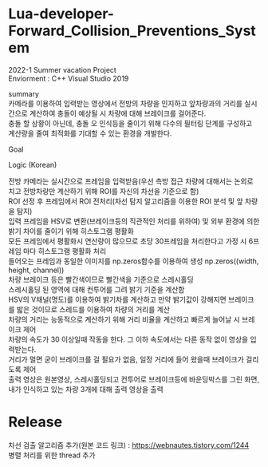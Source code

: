 # Lua-developer-Forward_Collision_Preventions_System
2022-1 Summer vacation Project  
Enviorment : C++ Visual Studio 2019

summary  
카메라를 이용하여 입력받는 영상에서 전방의 차량을 인지하고 앞차량과의 거리를 실시간으로 계산하여 충돌이 예상될 시 차량에 대해 브레이크를 걸어준다.  
충돌 할 상황이 아닌데, 충돌 오 인식등을 줄이기 위해 다수의 필터링 단계를 구성하고 계산량을 줄여 최적화를 기대할 수 있는 환경을 개발한다.

Goal  


Logic (Korean)

전방 카메라는 실시간으로 프레임을 입력받음(우선 측방 접근 차량에 대해서는 논외로 치고 전방차량만 계산하기 위해 ROI를 자신의 차선을 기준으로 함)  
ROI 선정 후 프레임에서 ROI 전처리(차선 탐지 알고리즘을 이용한 ROI 분석 및 앞 차량을 탐지)  
입력 프레임을 HSV로 변환(브레이크등의 직관적인 처리를 위하여) 및 외부 환경에 의한 밝기 차이를 줄이기 위해 히스토그램 평활화  
모든 프레임에서 평활화시 연산량이 많으므로 초당 30프레임을 처리한다고 가정 시 6프레임 마다 히스토그램 평활화 처리  
들어오는 프레임과 동일한 이미지를 np.zeros함수를 이용하여 생성 np.zeros((width, height, channel))  
차량 브레이크 등은 빨간색이므로 빨간색을 기준으로 스레시홀딩  
스레시홀딩 된 영역에 대해 컨투어를 그려 밝기 기준을 계산함  
HSV의 V채널(명도)를 이용하여 밝기차를 계산하고 만약 밝기값이 강해지면 브레이크를 밟은 것이므로 스레드를 이용하여 차량의 거리를 계산  
차량의 거리는 능동적으로 계산하기 위해 거리 비율을 계산하고 빠르게 늘어날 시 브레이크 제어  
차량의 속도가 30 이상일때 작동을 한다. 그 이하 속도에서는 다른 동작 없이 영상을 입력받는다.  
거리가 멀면 굳이 브레이크를 걸 필요가 없음, 일정 거리에 들어 왔을때 브레이크가 걸리도록 제어  
출력 영상은 원본영상, 스레시홀딩되고 컨투어로 브레이크등에 바운딩박스를 그린 화면, 내가 인식하고 있는 차량 3개에 대해 출력 영상을 출력  

# Release
차선 검출 알고리즘 추가(원본 코드 링크) : https://webnautes.tistory.com/1244  
병렬 처리를 위한 thread 추가
